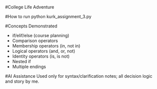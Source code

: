 #College Life Adventure

#How to run
python kurk_assignment_3.py

#Concepts Demonstrated
- if/elif/else (course planning)
- Comparison operators
- Membership operators (in, not in)
- Logical operators (and, or, not)
- Identity operators (is, is not)
- Nested if
- Multiple endings

#AI Assistance
Used only for syntax/clarification notes; all decision logic and story by me.
